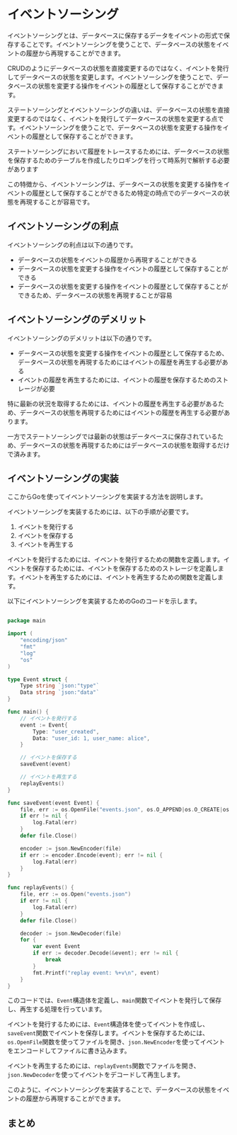 # イベントソーシング

イベントソーシングとは、データベースに保存するデータをイベントの形式で保存することです。イベントソーシングを使うことで、データベースの状態をイベントの履歴から再現することができます。


CRUDのようにデータベースの状態を直接変更するのではなく、イベントを発行してデータベースの状態を変更します。イベントソーシングを使うことで、データベースの状態を変更する操作をイベントの履歴として保存することができます。


ステートソーシングとイベントソーシングの違いは、データベースの状態を直接変更するのではなく、イベントを発行してデータベースの状態を変更する点です。イベントソーシングを使うことで、データベースの状態を変更する操作をイベントの履歴として保存することができます。

ステートソーシングにおいて履歴をトレースするためには、データベースの状態を保存するためのテーブルを作成したりロギングを行って時系列で解析する必要があります

この特徴から、イベントソーシングは、データベースの状態を変更する操作をイベントの履歴として保存することができるため特定の時点でのデータベースの状態を再現することが容易です。


## イベントソーシングの利点

イベントソーシングの利点は以下の通りです。

- データベースの状態をイベントの履歴から再現することができる
- データベースの状態を変更する操作をイベントの履歴として保存することができる
- データベースの状態を変更する操作をイベントの履歴として保存することができるため、データベースの状態を再現することが容易

## イベントソーシングのデメリット

イベントソーシングのデメリットは以下の通りです。

- データベースの状態を変更する操作をイベントの履歴として保存するため、データベースの状態を再現するためにはイベントの履歴を再生する必要がある
- イベントの履歴を再生するためには、イベントの履歴を保存するためのストレージが必要

特に最新の状況を取得するためには、イベントの履歴を再生する必要があるため、データベースの状態を再現するためにはイベントの履歴を再生する必要があります。

一方でステートソーシングでは最新の状態はデータベースに保存されているため、データベースの状態を再現するためにはデータベースの状態を取得するだけで済みます。

## イベントソーシングの実装

ここからGoを使ってイベントソーシングを実装する方法を説明します。

イベントソーシングを実装するためには、以下の手順が必要です。

1. イベントを発行する
2. イベントを保存する
3. イベントを再生する

イベントを発行するためには、イベントを発行するための関数を定義します。イベントを保存するためには、イベントを保存するためのストレージを定義します。イベントを再生するためには、イベントを再生するための関数を定義します。

以下にイベントソーシングを実装するためのGoのコードを示します。

```go

package main

import (
    "encoding/json"
    "fmt"
    "log"
    "os"
)

type Event struct {
    Type string `json:"type"`
    Data string `json:"data"`
}

func main() {
    // イベントを発行する
    event := Event{
        Type: "user_created",
        Data: "user_id: 1, user_name: alice",
    }

    // イベントを保存する
    saveEvent(event)

    // イベントを再生する
    replayEvents()
}

func saveEvent(event Event) {
    file, err := os.OpenFile("events.json", os.O_APPEND|os.O_CREATE|os.O_WRONLY, 0644)
    if err != nil {
        log.Fatal(err)
    }
    defer file.Close()

    encoder := json.NewEncoder(file)
    if err := encoder.Encode(event); err != nil {
        log.Fatal(err)
    }
}

func replayEvents() {
    file, err := os.Open("events.json")
    if err != nil {
        log.Fatal(err)
    }
    defer file.Close()

    decoder := json.NewDecoder(file)
    for {
        var event Event
        if err := decoder.Decode(&event); err != nil {
            break
        }
        fmt.Printf("replay event: %+v\n", event)
    }
}

```

このコードでは、`Event`構造体を定義し、`main`関数でイベントを発行して保存し、再生する処理を行っています。

イベントを発行するためには、`Event`構造体を使ってイベントを作成し、`saveEvent`関数でイベントを保存します。イベントを保存するためには、`os.OpenFile`関数を使ってファイルを開き、`json.NewEncoder`を使ってイベントをエンコードしてファイルに書き込みます。

イベントを再生するためには、`replayEvents`関数でファイルを開き、`json.NewDecoder`を使ってイベントをデコードして再生します。

このように、イベントソーシングを実装することで、データベースの状態をイベントの履歴から再現することができます。

## まとめ

